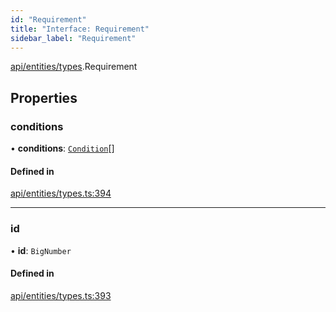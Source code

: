 ```yaml
---
id: "Requirement"
title: "Interface: Requirement"
sidebar_label: "Requirement"
---
```


[api/entities/types](../../../../../modules/API/Entities/Types/Types.md).Requirement

## Properties

### conditions

• **conditions**: [`Condition`](../../../../../modules/API/Entities/Types/Types.md#condition)[]

#### Defined in

[api/entities/types.ts:394](https://github.com/PolymeshAssociation/polymesh-sdk/blob/b55e63737/src/api/entities/types.ts#L394)

___

### id

• **id**: `BigNumber`

#### Defined in

[api/entities/types.ts:393](https://github.com/PolymeshAssociation/polymesh-sdk/blob/b55e63737/src/api/entities/types.ts#L393)
